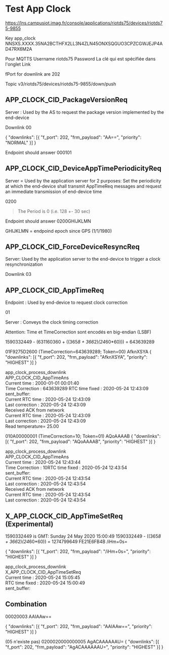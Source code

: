 # Test App Clock


https://lns.campusiot.imag.fr/console/applications/riotds75/devices/riotds75-9855

Key app_clock
NNSXS.XXXX.35NA2BCTHFX2LL3N4ZLN45ONXSQGUO3CPZCGWJEJP4AD47RX6M2A

Pour MQTTS
Username riotds75
Password La clé qui est spécifiée dans l'onglet Link

fPort for downlink are 202


Topic v3/riotds75/devices/riotds75-9855/down/push


## APP_CLOCK_CID_PackageVersionReq
Server : Used by the AS to request the package version implemented by the end-device

Downlink
00

{
  "downlinks": [{
    "f_port": 202,
    "frm_payload": "AA==",
    "priority": "NORMAL"
  }]
}



Endpoint should answer
000101


## APP_CLOCK_CID_DeviceAppTimePeriodicityReq
Server =  Used by the application server for 2 purposes: Set the periodicity at which the end-device shall transmit AppTimeReq messages and request an immediate transmission of end-device time

0200

> The Period is 0 (i.e. 128 +- 30 sec)

Endpoint should answer
0200GHIJKLMN

GHIJKLMN = endpoind epoch since GPS (1/1/1980)

## APP_CLOCK_CID_ForceDeviceResyncReq
Server: Used by the application server to the end-device to trigger a clock resynchronization

Downlink
03


## APP_CLOCK_CID_AppTimeReq

Endpoint : Used by end-device to request clock correction

01

Server : Conveys the clock timing correction


Attention: Time et TimeCorrection sont encodés en big-endian (LSBF)

1590332449 - (631160360 + ((365*8 + 366*2)*(24*60*60))) = 643639289

01F9275D2600 (TimeCorrection=643639289; Token=00)
AfknXSYA
{
  "downlinks": [{
    "f_port": 202,
    "frm_payload": "AfknXSYA",
    "priority": "HIGHEST"
  }]
}


app_clock_process_downlink                                                                                
APP_CLOCK_CID_AppTimeAns                                                                                  
Current time    :   2000-01-01 00:01:40                                                                   
Time Correction : 643639289
RTC time fixed  :   2020-05-24 12:43:09                                        
sent_buffer:                                                                                              
Current RTC time :   2020-05-24 12:43:09                                                                  
Last correction  :   2020-05-24 12:43:09                                                                  
Received ACK from network                                                                                 
Current RTC time :   2020-05-24 12:43:09                                                                  
Last correction  :   2020-05-24 12:43:09                                                                  
Read temperature= 25.00                                                                                   



010A00000001 (TimeCorrection=10; Token=01)
AQoAAAAB
{
  "downlinks": [{
    "f_port": 202,
    "frm_payload": "AQoAAAAB",
    "priority": "HIGHEST"
  }]
}

app_clock_process_downlink                                                                                
APP_CLOCK_CID_AppTimeAns                                                                                  
Current time    :   2020-05-24 12:43:44                                                                   
Time Correction : 10RTC time fixed  :   2020-05-24 12:43:54                                               
sent_buffer:                                                                                              
Current RTC time :   2020-05-24 12:43:54                                                                  
Last correction  :   2020-05-24 12:43:54                                                                  
Received ACK from network                                                                                 
Current RTC time :   2020-05-24 12:43:54                                                                  
Last correction  :   2020-05-24 12:43:54                                                                  



## X_APP_CLOCK_CID_AppTimeSetReq (Experimental)

1590332449 is GMT: Sunday 24 May 2020 15:00:49
1590332449 - ((365*8 + 366*2)*(24*60*60)) = 1274799649
FE21E6FB4B
/iHm+0s=

{
  "downlinks": [{
    "f_port": 202,
    "frm_payload": "/iHm+0s=",
    "priority": "HIGHEST"
  }]
}

app_clock_process_downlink                                                                                
X_APP_CLOCK_CID_AppTimeSetReq                                                                             
Current time    :   2020-05-24 15:05:45                                                                   
RTC time fixed  :   2020-05-24 15:00:49                                                                   
sent_buffer:                                                                                              


## Combination

00020003
AAIAAw==

{
  "downlinks": [{
    "f_port": 202,
    "frm_payload": "AAIAAw==",
    "priority": "HIGHEST"
  }]
}


(05 n'existe pas)
0200020000000005
AgACAAAAAAU=
{
  "downlinks": [{
    "f_port": 202,
    "frm_payload": "AgACAAAAAAU=",
    "priority": "HIGHEST"
  }]
}

